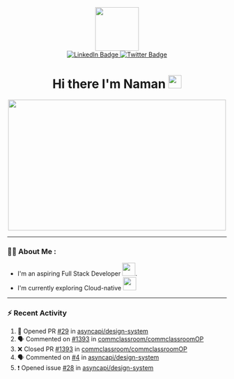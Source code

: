 
<div id="header" align="center">
  <img src="https://media.giphy.com/media/M9gbBd9nbDrOTu1Mqx/giphy.gif" width="100"/>
</div>

<div id="badges" align="center">
  <a href="https://www.linkedin.com/in/naman-tiwari-9a5067175/">
    <img src="https://img.shields.io/badge/LinkedIn-blue?style=for-the-badge&logo=linkedin&logoColor=white" alt="LinkedIn Badge"/>
  </a>
  <a href="https://twitter.com/namdev2023">
    <img src="https://img.shields.io/badge/Twitter-blue?style=for-the-badge&logo=twitter&logoColor=white" alt="Twitter Badge"/>
  </a>
<div id="badges">
  <img src="https://komarev.com/ghpvc/?username=naman-tiwari &style=flat-square&color=blue" alt=""/>
  <h1>
  Hi there I'm Naman
  <img src="https://media.giphy.com/media/hvRJCLFzcasrR4ia7z/giphy.gif" width="30px"/>
</h1>
  </div>
</div>
<div align="center">
  <img src="https://media.giphy.com/media/dWesBcTLavkZuG35MI/giphy.gif" width="500" height="300"/>
</div>

---
### :man_technologist: About Me :
- I'm an aspiring Full Stack Developer <img src="https://media.giphy.com/media/WTjXuYA2y4o3UZly3W/giphy.gif" width="30">.
- I'm currently exploring Cloud-native <img src="https://media.giphy.com/media/fvY8JtKw8Bx3bXYlIi/giphy-downsized-large.gif" width="30">
---
### :zap: Recent Activity
<!--START_SECTION:activity-->
1. 💪 Opened PR [#29](https://github.com/asyncapi/design-system/pull/29) in [asyncapi/design-system](https://github.com/asyncapi/design-system)
2. 🗣 Commented on [#1393](https://github.com/commclassroom/commclassroomOP/issues/1393) in [commclassroom/commclassroomOP](https://github.com/commclassroom/commclassroomOP)
3. ❌ Closed PR [#1393](https://github.com/commclassroom/commclassroomOP/pull/1393) in [commclassroom/commclassroomOP](https://github.com/commclassroom/commclassroomOP)
4. 🗣 Commented on [#4](https://github.com/asyncapi/design-system/issues/4) in [asyncapi/design-system](https://github.com/asyncapi/design-system)
5. ❗️ Opened issue [#28](https://github.com/asyncapi/design-system/issues/28) in [asyncapi/design-system](https://github.com/asyncapi/design-system)
<!--END_SECTION:activity-->
